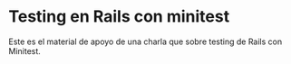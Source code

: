 # Testing en Rails con minitest

Este es el material de apoyo de una charla que sobre testing de Rails con Minitest.
